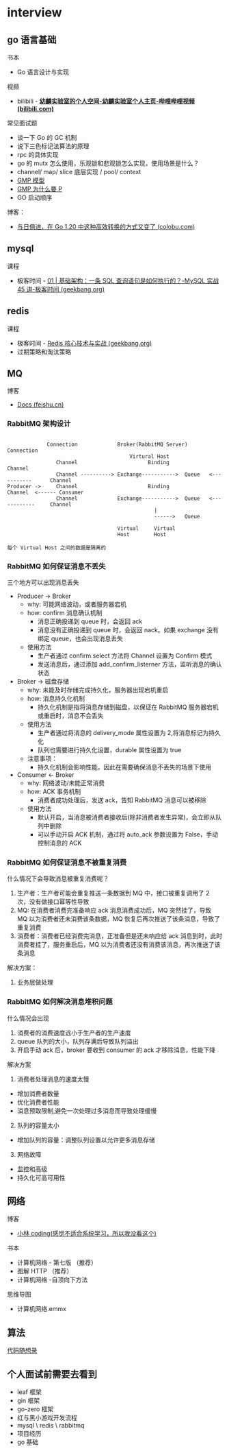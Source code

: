 # interview

## go 语言基础

书本

- Go 语言设计与实现

视频

- bilibili - **[幼麟实验室的个人空间-幼麟实验室个人主页-哔哩哔哩视频 (bilibili.com)](https://space.bilibili.com/567195437?spm_id_from=333.788.0.0)**

常见面试题

- 谈一下 Go 的 GC 机制
- 说下三色标记法算法的原理
- rpc 的具体实现
- go 的 mutx 怎么使用，乐观锁和悲观锁怎么实现，使用场景是什么？
- channel/ map/ slice 底层实现 / pool/ context
- [GMP 模型](https://kiosk007.top/post/golang-gmp/)
- [GMP 为什么要 P](https://eddycjy.com/posts/go/go-tips-gmp-p/)
- GO 启动顺序

博客：

- [与日俱进，在 Go 1.20 中这种高效转换的方式又变了 (colobu.com)](https://colobu.com/2022/09/06/string-byte-convertion/)

## mysql

课程

- 极客时间 - [01 | 基础架构：一条 SQL 查询语句是如何执行的？-MySQL 实战 45 讲-极客时间 (geekbang.org)](https://time.geekbang.org/column/article/68319)

## redis

课程

- 极客时间 - [Redis 核心技术与实战 (geekbang.org)](https://time.geekbang.org/column/intro/100056701)
- 过期策略和淘汰策略

## MQ

博客

- [Docs (feishu.cn)](https://w8f48xv1h6.feishu.cn/wiki/wikcnAJFKENsXWuBOgvgicTOEhc)

### RabbitMQ 架构设计

```plaintext

             Connection             Broker(RabbitMQ Server)                       Connection
                                        Virtural Host
                Channel                       Binding                               Channel
                Channel ----------> Exchange----------->  Queue   <-----------      Channel
Producer ->     Channel                       Binding                               Channel  <------ Consumer
                Channel             Exchange----------->  Queue   <------------     Channel
                                                |
                                                ------>   Queue

                                    Virtual     Virtual
                                    Host        Host

每个 Virtual Host 之间的数据是隔离的
```

### RabbitMQ 如何保证消息不丢失

三个地方可以出现消息丢失

- Producer -> Broker
  - why: 可能网络波动，或者服务器宕机
  - how: confirm 消息确认机制
    - 消息正确投递到 queue 时，会返回 ack
    - 消息没有正确投递到 queue 时，会返回 nack。如果 exchange 没有绑定 queue，也会出现消息丢失
  - 使用方法
    - 生产者通过 confirm.select 方法将 Channel 设置为 Confirm 模式
    - 发送消息后，通过添加 add_confirm_listerner 方法，监听消息的确认状态
- Broker -> 磁盘存储
  - why: 未能及时存储完成持久化，服务器出现宕机重启
  - how: 消息持久化机制
    - 持久化机制是指将消息存储到磁盘，以保证在 RabbitMQ 服务器宕机或重启时，消息不会丢失
  - 使用方法
    - 生产者通过将消息的 delivery_mode 属性设置为 2,将消息标记为持久化
    - 队列也需要进行持久化设置，durable 属性设置为 true
  - 注意事项：
    - 持久化机制会影响性能，因此在需要确保消息不丢失的场景下使用
- Consumer <- Broker
  - why: 网络波动/未能正常消费
  - how: ACK 事务机制
    - 消费者成功处理后，发送 ack，告知 RabbitMQ 消息可以被移除
  - 使用方法
    - 默认开启，当消息被消费者接收后(除非消费者发生异常)，会立即从队列中删除
    - 可以手动开启 ACK 机制，通过将 auto_ack 参数设置为 False，手动控制消息的 ACK

### RabbitMQ 如何保证消息不被重复消费

什么情况下会导致消息被重复消费呢？

1. 生产者：生产者可能会重复推送一条数据到 MQ 中，接口被重复调用了 2 次，没有做接口幂等性导致
2. MQ: 在消费者消费完准备响应 ack 消息消费成功后，MQ 突然挂了，导致 MQ 以为消费者还未消费该条数据，MQ 恢复后再次推送了该条消息，导致了重复消费
3. 消费者：消费者已经消费完消息，正准备但是还未响应给 ack 消息到时，此时消费者挂了，服务重启后，MQ 以为消费者还没有消费该消息，再次推送了该条消息

解决方案：

1. 业务层做处理

### RabbitMQ 如何解决消息堆积问题

什么情况会出现

1. 消费者的消费速度远小于生产者的生产速度
2. queue 队列的大小，队列存满后导致队列溢出
3. 开启手动 ack 后，broker 要收到 consumer 的 ack 才移除消息，性能下降

解决方案

1. 消费者处理消息的速度太慢

- 增加消费者数量
- 优化消费者性能
- 消息预取限制,避免一次处理过多消息而导致处理缓慢

2. 队列的容量太小

- 增加队列的容量：调整队列设置以允许更多消息存储

3. 网络故障

- 监控和高级
- 持久化可高可用性

## 网络

博客

- [小林 coding(感觉不适合系统学习，所以我没看这个)](https://www.xiaolincoding.com/)

书本

- 计算机网络 - 第七版 （推荐）
- 图解 HTTP （推荐）
- 计算机网络 -自顶向下方法

思维导图

- 计算机网络.emmx

## 算法

[代码随想录](https://programmercarl.com/)

## 个人面试前需要去看到

- leaf 框架
- gin 框架
- go-zero 框架
- 红与黑小游戏开发流程
- mysql \ redis \ rabbitmq
- 项目经历
- go 基础
